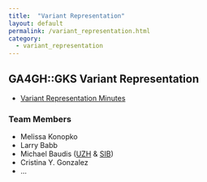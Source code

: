 ```yaml
---
title:  "Variant Representation"
layout: default
permalink: /variant_representation.html
category:
  - variant_representation
---
```


## GA4GH::GKS Variant Representation

* [Variant Representation Minutes](https://docs.google.com/document/d/1Sulg3kECnorTEAbutINOsK-lFkKAcKpl6IHgPaPQEgA/edit#)

### Team Members

* Melissa Konopko
* Larry Babb
* Michael Baudis ([UZH](http://www.imls.uzh.ch/en/research/baudis/) & [SIB](https://www.sib.swiss/baudis-michael/))
* Cristina Y. Gonzalez
* ...
